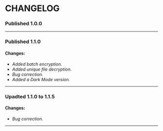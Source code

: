 # CHANGELOG  

### Published 1.0.0  
---
### Published 1.1.0  
#### Changes:  
* *Added batch encryption.*
* *Added unique file decryption.*
* *Bug correction.*
* *Added a Dark Mode version.*  
---
### Upadted 1.1.0 to 1.1.5  
#### Changes:  
* *Bug correction.*
---
